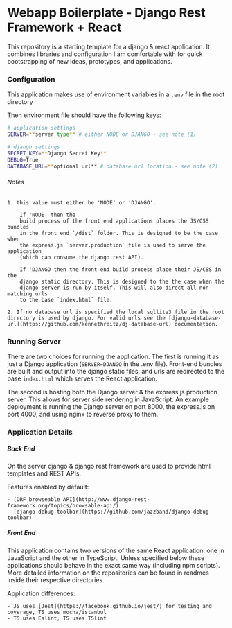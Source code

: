 # Webapp Boilerplate - Django Rest Framework + React

This repository is a starting template for a django & react application. It
combines libraries and configuration I am comfortable with for quick bootstrapping
of new ideas, prototypes, and applications.

### Configuration
This application makes use of environment variables in a `.env` file in the
root directory

Then environment file should have the following keys:
```bash
# application settings
SERVER=**server type** # either NODE or DJANGO - see note (1)

# django settings
SECRET_KEY=**Django Secret Key**
DEBUG=True
DATABASE_URL=**optional url** # database url location - see note (2)

```

###### Notes
    1. this value must either be 'NODE' or 'DJANGO'.

        If 'NODE' then the
        build process of the front end applications places the JS/CSS bundles
        in the front end `/dist` folder. This is designed to be the case when
        the express.js `server.production` file is used to serve the application
        (which can consume the django rest API).

        If 'DJANGO then the front end build process place their JS/CSS in the
        django static directory. This is designed to the the case when the
        django server is run by itself. This will also direct all non-matching urls
        to the base `index.html` file.

    2. If no database url is specified the local sqllite3 file in the root
    directory is used by django. For valid urls see the [django-database-url](https://github.com/kennethreitz/dj-database-url) documentation.

### Running Server

There are two choices for running the application. The first is running it as
just a Django application (`SERVER=DJANGO` in the .env file). Front-end bundles
are built and output into the django static files, and urls are redirected
to the base `index.html` which serves the React application.

The second is hosting both the Django server & the express.js production server.
This allows for server side rendering in JavaScript. An example deployment
is running the Django server on port 8000, the express.js on port 4000, and
using nginx to reverse proxy to them.


### Application Details

##### Back End

On the server django & django rest framework are used to provide html
templates and REST APIs.

Features enabled by default:

    - [DRF browseable API](http://www.django-rest-framework.org/topics/browsable-api/)
    - [django debug toolbar](https://github.com/jazzband/django-debug-toolbar)

##### Front End

This application contains two versions of the same React application: one in JavaScript and the other in TypeScript. Unless specified
below these applications should behave in the exact same way (including npm scripts). More detailed information on the repositories
can be found in readmes inside their respective directories.

Application differences:

    - JS uses [Jest](https://facebook.github.io/jest/) for testing and coverage, TS uses mocha/istanbul
    - TS uses Eslint, TS uses TSlint
